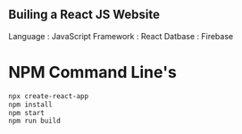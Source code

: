 ## Builing a React JS Website

Language : JavaScript
Framework : React
Datbase : Firebase

# NPM Command Line's

```bash
npx create-react-app
npm install
npm start
npm run build
```
